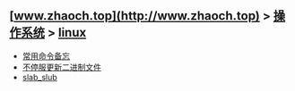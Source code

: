 ## [www.zhaoch.top](http://www.zhaoch.top) > [操作系统](http://www.zhaoch.top/操作系统) > [linux](http://www.zhaoch.top/操作系统/linux)
+ [常用命令备忘](常用命令备忘)
+ [不停服更新二进制文件](不停服更新二进制文件)
+ [slab_slub](slab_slub)

